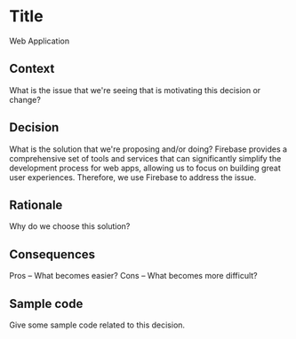 # Title
Web Application

## Context
What is the issue that we're seeing that is motivating this decision or change?

## Decision
What is the solution that we're proposing and/or doing?
Firebase provides a comprehensive set of tools and services that can significantly simplify the development process for web apps, allowing us to focus on building great user experiences. Therefore, we use Firebase to address the issue.


## Rationale
Why do we choose this solution?

## Consequences
Pros – What becomes easier?
Cons – What becomes more difficult?

## Sample code
Give some sample code related to this decision.
